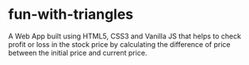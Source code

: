 # fun-with-triangles
 
A Web App built using HTML5, CSS3 and Vanilla JS that helps to check profit or loss in the stock price by calculating the difference of price between the initial price and current price.
